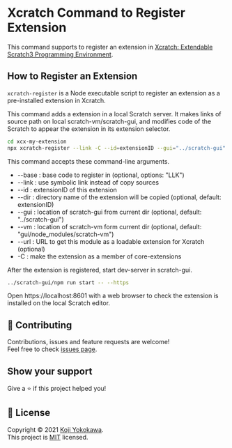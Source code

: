 # Xcratch Command to Register Extension
This command supports to register an extension in [Xcratch: Extendable Scratch3 Programming Environment](https://xcratch.github.io/).

## How to Register an Extension

`xcratch-register` is a Node executable script to register an extension as a pre-installed extension in Xcratch.

This command adds a extension in a local Scratch server. It makes links of source path on local scratch-vm/scratch-gui, and modifies code of the Scratch to appear the extension in its extension selector. 

```sh
cd xcx-my-extension
npx xcratch-register --link -C --id=extensionID --gui="../scratch-gui"
```

This command accepts these command-line arguments.

- --base : base code to register in (optional, options: "LLK")
- --link : use symbolic link instead of copy sources
- --id : extensionID of this extension
- --dir : directory name of the extension will be copied (optional, default: extensionID)
- --gui : location of scratch-gui from current dir (optional, default: "../scratch-gui")
- --vm : location of scratch-vm form current dir (optional, default: "gui/node_modules/scratch-vm")
- --url : URL to get this module as a loadable extension for Xcratch (optional)
- -C : make the extension as a member of core-extensions


After the extension is registered, start dev-server in scratch-gui.

```sh
../scratch-gui/npm run start -- --https
```

Open https://localhost:8601 with a web browser to check the extension is installed on the local Scratch editor.


## 🤝 Contributing

Contributions, issues and feature requests are welcome!<br />Feel free to check [issues page](https://github.com/xcratch/xcratch-register/issues). 
## Show your support

Give a ⭐️ if this project helped you!


## 📝 License

Copyright © 2021 [Koji Yokokawa](https://github.com/yokobond).<br />
This project is [MIT](https://github.com/xcratch/xcratch-register/blob/master/LICENSE) licensed.
